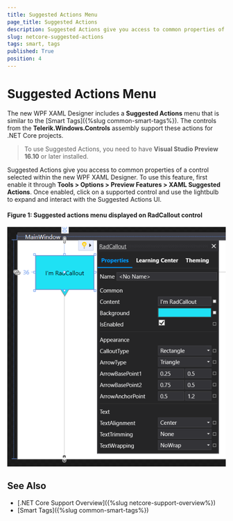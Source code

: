 ```yaml
---
title: Suggested Actions Menu
page_title: Suggested Actions
description: Suggested Actions give you access to common properties of a control selected within the new WPF XAML Designer.
slug: netcore-suggested-actions
tags: smart, tags
published: True
position: 4
---
```


# Suggested Actions Menu

The new WPF XAML Designer includes a **Suggested Actions** menu that is similar to the [Smart Tags]({%slug common-smart-tags%}). The controls from the **Telerik.Windows.Controls** assembly support these actions for .NET Core projects.

>To use Suggested Actions, you need to have **Visual Studio Preview 16.10** or later installed.

Suggested Actions give you access to common properties of a control selected within the new WPF XAML Designer. To use this feature, first enable it through **Tools > Options > Preview Features > XAML Suggested Actions**. Once enabled, click on a supported control and use the lightbulb to expand and interact with the Suggested Actions UI.

#### Figure 1: Suggested actions menu displayed on RadCallout control
![](images/netcore-suggested-actions-0.png)

## See Also

* [.NET Core Support Overview]({%slug netcore-support-overview%})
* [Smart Tags]({%slug common-smart-tags%})